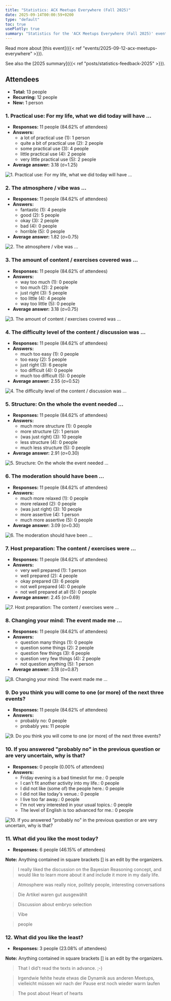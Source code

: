 ```yaml
---
title: "Statistics: ACX Meetups Everywhere (Fall 2025)"
date: 2025-09-14T00:00:59+0200
type: "default"
toc: true
usePlotly: true
summary: "Statistics for the 'ACX Meetups Everywhere (Fall 2025)' event."
---
```


Read more about [this event]({{< ref "events/2025-09-12-acx-meetups-everywhere" >}}).

See also the [2025 summary]({{< ref "posts/statistics-feedback-2025" >}}).

## Attendees

* **Total:** 13 people
* **Recurring:** 12 people
* **New:** 1 person

### 1. Practical use: For my life, what we did today will have ...

* **Responses:** 11 people (84.62% of attendees)
* **Answers:**
  * a lot of practical use (1): 1 person
  * quite a bit of practical use (2): 2 people
  * some practical use (3): 4 people
  * little practical use (4): 2 people
  * very little practical use (5): 2 people
* **Average answer:** 3.18 (σ=1.25)

![1. Practical use: For my life, what we did today will have ...](./1-practical-use-for-my-life-what-we-did-today-will-have.png)

### 2. The atmosphere / vibe was ...

* **Responses:** 11 people (84.62% of attendees)
* **Answers:**
  * fantastic (1): 4 people
  * good (2): 5 people
  * okay (3): 2 people
  * bad (4): 0 people
  * horrible (5): 0 people
* **Average answer:** 1.82 (σ=0.75)

![2. The atmosphere / vibe was ...](./2-the-atmosphere-vibe-was.png)

### 3. The amount of content / exercises covered was ...

* **Responses:** 11 people (84.62% of attendees)
* **Answers:**
  * way too much (1): 0 people
  * too much (2): 2 people
  * just right (3): 5 people
  * too little (4): 4 people
  * way too little (5): 0 people
* **Average answer:** 3.18 (σ=0.75)

![3. The amount of content / exercises covered was ...](./3-the-amount-of-content-exercises-covered-was.png)

### 4. The difficulty level of the content / discussion was ...

* **Responses:** 11 people (84.62% of attendees)
* **Answers:**
  * much too easy (1): 0 people
  * too easy (2): 5 people
  * just right (3): 6 people
  * too difficult (4): 0 people
  * much too difficult (5): 0 people
* **Average answer:** 2.55 (σ=0.52)

![4. The difficulty level of the content / discussion was ...](./4-the-difficulty-level-of-the-content-discussion-was.png)

### 5. Structure: On the whole the event needed ...

* **Responses:** 11 people (84.62% of attendees)
* **Answers:**
  * much more structure (1): 0 people
  * more structure (2): 1 person
  * (was just right) (3): 10 people
  * less structure (4): 0 people
  * much less structure (5): 0 people
* **Average answer:** 2.91 (σ=0.30)

![5. Structure: On the whole the event needed ...](./5-structure-on-the-whole-the-event-needed.png)

### 6. The moderation should have been ...

* **Responses:** 11 people (84.62% of attendees)
* **Answers:**
  * much more relaxed (1): 0 people
  * more relaxed (2): 0 people
  * (was just right) (3): 10 people
  * more assertive (4): 1 person
  * much more assertive (5): 0 people
* **Average answer:** 3.09 (σ=0.30)

![6. The moderation should have been ...](./6-the-moderation-should-have-been.png)

### 7. Host preparation: The content / exercises were ...

* **Responses:** 11 people (84.62% of attendees)
* **Answers:**
  * very well prepared (1): 1 person
  * well prepared (2): 4 people
  * okay prepared (3): 6 people
  * not well prepared (4): 0 people
  * not well prepared at all (5): 0 people
* **Average answer:** 2.45 (σ=0.69)

![7. Host preparation: The content / exercises were ...](./7-host-preparation-the-content-exercises-were.png)

### 8. Changing your mind: The event made me ...

* **Responses:** 11 people (84.62% of attendees)
* **Answers:**
  * question many things (1): 0 people
  * question some things (2): 2 people
  * question few things (3): 6 people
  * question very few things (4): 2 people
  * not question anything (5): 1 person
* **Average answer:** 3.18 (σ=0.87)

![8. Changing your mind: The event made me ...](./8-changing-your-mind-the-event-made-me.png)

### 9. Do you think you will come to one (or more) of the next three events?

* **Responses:** 11 people (84.62% of attendees)
* **Answers:**
  * probably no: 0 people
  * probably yes: 11 people

![9. Do you think you will come to one (or more) of the next three events?](./9-do-you-think-you-will-come-to-one-or-more-of-the-next-three-events.png)

### 10. If you answered "probably no" in the previous question or are very uncertain, why is that?

* **Responses:** 0 people (0.00% of attendees)
* **Answers:**
  * Friday evening is a bad timeslot for me.: 0 people
  * I can't fit another activity into my life.: 0 people
  * I did not like (some of) the people here.: 0 people
  * I did not like today's venue.: 0 people
  * I live too far away.: 0 people
  * I'm not very interested in your usual topics.: 0 people
  * The level of English is too advanced for me.: 0 people

![10. If you answered "probably no" in the previous question or are very uncertain, why is that?](./10-if-you-answered-probably-no-in-the-previous-question-or-are-very-uncertain-why-is-that.png)

### 11. What did you like the most today?

* **Responses:** 6 people (46.15% of attendees)

**Note:** Anything contained in square brackets [] is an edit by the organizers.

> I really liked the discussion on the Bayesian Reasoning concept, and would like to learn more about it and include it more in my daily life.

> Atmosphere was really nice, politely people, interesting conversations 

> Die Artikel waren gut ausgewählt

> Discussion about embryo selection

> Vibe 

> people
### 12. What did you like the least?

* **Responses:** 3 people (23.08% of attendees)

**Note:** Anything contained in square brackets [] is an edit by the organizers.

> That I did't read the texts in advance. ;-)

> Irgendwie fehlte heute etwas die Dynamik aus anderen Meetups, vielleicht müssen wir nach der Pause erst noch wieder warm laufen 

> The post about Heart of hearts

